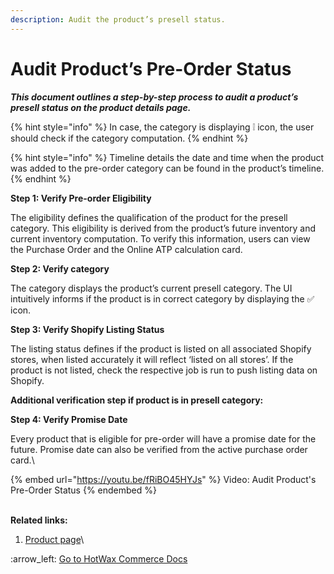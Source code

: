 ```yaml
---
description: Audit the product’s presell status.
---
```


# Audit Product’s Pre-Order Status

_**This document outlines a step-by-step process to audit a product’s presell status on the product details page.**_

{% hint style="info" %}
In case, the category is displaying ❕ icon, the user should check if the category computation.
{% endhint %}

{% hint style="info" %}
Timeline details the date and time when the product was added to the pre-order category can be found in the product’s timeline.
{% endhint %}

**Step 1: Verify Pre-order Eligibility**

The eligibility defines the qualification of the product for the presell category. This eligibility is derived from the product’s future inventory and current inventory computation. To verify this information, users can view the Purchase Order and the Online ATP calculation card.

**Step 2: Verify category**

The category displays the product’s current presell category. The UI intuitively informs if the product is in correct category by displaying the ✅  icon.

**Step 3: Verify  Shopify Listing Status**

The listing status defines if the product is listed on all associated Shopify stores, when listed accurately it will reflect ‘listed on all stores’. If the product is not listed, check the respective job is run to push listing data on Shopify.

**Additional verification step if product is in presell category:**

**Step 4: Verify Promise Date**

Every product that is eligible for pre-order will have a promise date for the future. Promise date can also be verified from the active purchase order card.\


{% embed url="https://youtu.be/fRiBO45HYJs" %}
Video: Audit Product's Pre-Order Status
{% endembed %}

\
**Related links:**

1. [Product page](http://127.0.0.1:5000/s/PtD5lh2DqmKcdWTxcOWL/catalog-page/view-product-page)\


:arrow\_left: [Go to HotWax Commerce Docs](http://127.0.0.1:5000/o/l53nGvPQLhOHrKCP9HTG/s/TefRnbhmBjhScpq172vl/)
